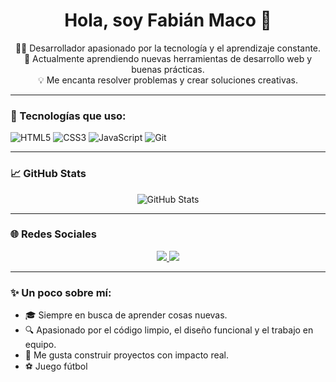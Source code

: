 <h1 align="center">Hola, soy Fabián Maco 👋</h1>

<p align="center">
  👨‍💻 Desarrollador apasionado por la tecnología y el aprendizaje constante.<br>
  🌱 Actualmente aprendiendo nuevas herramientas de desarrollo web y buenas prácticas.<br>
  💡 Me encanta resolver problemas y crear soluciones creativas.<br>
</p>

---

### 🚀 Tecnologías que uso:

![HTML5](https://img.shields.io/badge/HTML5-E34F26?style=for-the-badge&logo=html5&logoColor=white)
![CSS3](https://img.shields.io/badge/CSS3-1572B6?style=for-the-badge&logo=css3&logoColor=white)
![JavaScript](https://img.shields.io/badge/JavaScript-F7DF1E?style=for-the-badge&logo=javascript&logoColor=black)
![Git](https://img.shields.io/badge/Git-F05032?style=for-the-badge&logo=git&logoColor=white)


---

### 📈 GitHub Stats

<p align="center">
  <img src="https://github-readme-stats.vercel.app/api?username=Fabii4n05&show_icons=true&theme=tokyonight" alt="GitHub Stats">
</p>

---

### 🌐 Redes Sociales

<p align="center">
  <a href="https://www.instagram.com/fabian05maco" target="_blank">
    <img src="https://img.shields.io/badge/Instagram-E4405F?style=for-the-badge&logo=instagram&logoColor=white" />
  </a>
  <a href="https://www.facebook.com/Fabi4n.Maco?locale=es_LA" target="_blank">
    <img src="https://img.shields.io/badge/Facebook-1877F2?style=for-the-badge&logo=facebook&logoColor=white" />
  </a>
</p>

---

### ✨ Un poco sobre mí:

- 🎓 Siempre en busca de aprender cosas nuevas.
- 🔍 Apasionado por el código limpio, el diseño funcional y el trabajo en equipo.
- 🎯 Me gusta construir proyectos con impacto real.
- ⚽ Juego fútbol
